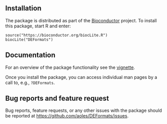 ## Installation

The package is distributed as part of the [Bioconductor](http://bioconductor.org/packages/DEFormats) project.
To install this package, start R and enter:

```
source("https://bioconductor.org/biocLite.R")
biocLite("DEFormats")
```

## Documentation

For an overview of the package functionality see the [vignette](https://bioconductor.org/packages/devel/bioc/vignettes/DEFormats/inst/doc/DEFormats.html).

Once you install the package, you can access individual man pages by a call to, e.g., `?DEFormats`.

## Bug reports and feature request
Bug reports, feature requests, or any other issues with the package should be reported at https://github.com/aoles/DEFormats/issues.
